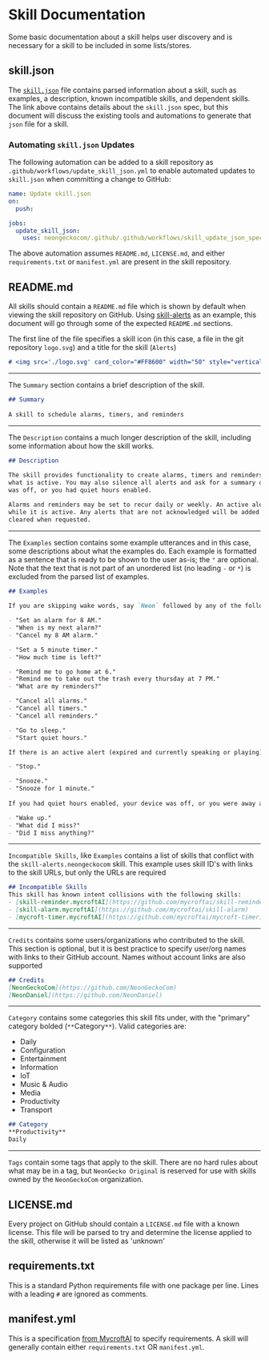 # Skill Documentation
Some basic documentation about a skill helps user discovery and is necessary for
a skill to be included in some lists/stores.

## skill.json
The [`skill.json`](https://neongeckocom.github.io/neon-docs/developers/skill_json/) 
file contains parsed information about a skill, such as examples,
a description, known incompatible skills, and dependent skills. The link above
contains details about the `skill.json` spec, but this document will discuss the
existing tools and automations to generate that `json` file for a skill.

### Automating `skill.json` Updates
The following automation can be added to a skill repository as 
`.github/workflows/update_skill_json.yml` to enable automated updates to `skill.json`
when committing a change to GitHub:

```yaml
name: Update skill.json
on:
  push:

jobs:
  update_skill_json:
    uses: neongeckocom/.github/.github/workflows/skill_update_json_spec.yml@master
```

The above automation assumes `README.md`, `LICENSE.md`, and either 
`requirements.txt` or `manifest.yml` are present in the skill repository.

## README.md
All skills should contain a `README.md` file which is shown by default when viewing
the skill repository on GitHub. Using [skill-alerts](https://github.com/NeonGeckoCom/skill-alerts/blob/1.4.0/README.md?plain=1)
as an example, this document will go through some of the expected `README.md` sections.

The first line of the file specifies a skill icon (in this case, a file in the
git repository `logo.svg`) and a title for the skill (`Alerts`)
```markdown
# <img src='./logo.svg' card_color="#FF8600" width="50" style="vertical-align:bottom" style="vertical-align:bottom">Alerts
```
---
The `Summary` section contains a brief description of the skill.
```markdown
## Summary  
  
A skill to schedule alarms, timers, and reminders
```
---
The `Description` contains a much longer description of the skill, including some
information about how the skill works.
```markdown
## Description  
  
The skill provides functionality to create alarms, timers and reminders, remove them by name, time, or type, and ask for
what is active. You may also silence all alerts and ask for a summary of what was missed if you were away, your device
was off, or you had quiet hours enabled.

Alarms and reminders may be set to recur daily or weekly. An active alert may be snoozed for a specified amount of time
while it is active. Any alerts that are not acknowledged will be added to a list of missed alerts that may be read and
cleared when requested.
```
---
The `Examples` section contains some example utterances and in this case, some
descriptions about what the examples do. Each example is formatted as a sentence
that is ready to be shown to the user as-is; the `"` are optional. Note that the
text that is not part of an unordered list (no leading `-` or `*`) is excluded 
from the parsed list of examples.
```markdown
## Examples  
  
If you are skipping wake words, say `Neon` followed by any of the following, otherwise say your `Wake Word`:

- "Set an alarm for 8 AM."
- "When is my next alarm?"
- "Cancel my 8 AM alarm."

- "Set a 5 minute timer."
- "How much time is left?"

- "Remind me to go home at 6."
- "Remind me to take out the trash every thursday at 7 PM."
- "What are my reminders?"

- "Cancel all alarms."
- "Cancel all timers."
- "Cancel all reminders."

- "Go to sleep."
- "Start quiet hours."

If there is an active alert (expired and currently speaking or playing), you may snooze or dismiss it:

- "Stop."

- "Snooze."
- "Snooze for 1 minute."
  
If you had quiet hours enabled, your device was off, or you were away and missed an alert, you may ask for a summary:

- "Wake up."
- "What did I miss?"
- "Did I miss anything?"
```
---
`Incompatible Skills`, like `Examples` contains a list of skills that conflict with
the `skill-alerts.neongeckocom` skill. This example uses skill ID's with links to
the skill URLs, but only the URLs are required
```markdown
## Incompatible Skills
This skill has known intent collisions with the following skills:
- [skill-reminder.mycroftAI](https://github.com/mycroftai/skill-reminder)
- [skill-alarm.mycroftAI](https://github.com/mycroftai/skill-alarm)
- [mycroft-timer.mycroftAI](https://github.com/mycroftai/mycroft-timer)
```
---
`Credits` contains some users/organizations who contributed to the skill. This
section is optional, but it is best practice to specify user/org names with links
to their GitHub account. Names without account links are also supported
```markdown
## Credits
[NeonGeckoCom](https://github.com/NeonGeckoCom)
[NeonDaniel](https://github.com/NeonDaniel)
```
---
`Category` contains some categories this skill fits under, with the "primary" category
bolded (`**`Category`**`). Valid categories are:
- Daily
- Configuration
- Entertainment
- Information
- IoT
- Music & Audio
- Media
- Productivity
- Transport
```markdown
## Category
**Productivity**
Daily
```
---
`Tags` contain some tags that apply to the skill. There are no hard rules about
what may be in a tag, but `NeonGecko Original` is reserved for use with skills
owned by the `NeonGeckoCom` organization.

## LICENSE.md
Every project on GitHub should contain a `LICENSE.md` file with a known license.
This file will be parsed to try and determine the license applied to the skill,
otherwise it will be listed as 'unknown'

## requirements.txt
This is a standard Python requirements file with one package per line. Lines
with a leading `#` are ignored as comments.

## manifest.yml
This is a specification [from MycroftAI](https://github.com/MycroftAI/documentation/blob/master/docs/skill-development/skill-structure/dependencies/manifest-yml.md)
to specify requirements. A skill will generally contain either `requirements.txt`
OR `manifest.yml`.